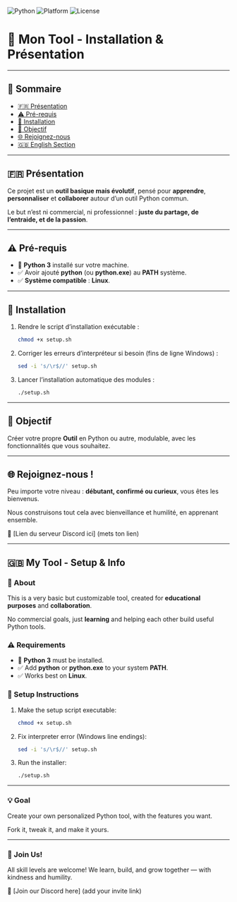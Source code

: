 ![Python](https://img.shields.io/badge/Python-3.8+-blue?logo=python)
![Platform](https://img.shields.io/badge/Platform-Linux--important?logo=linux)
![License](https://img.shields.io/badge/License-MIT-green.svg)

# 💠 Mon Tool - Installation & Présentation

---

## 🧭 Sommaire

- [🇫🇷 Présentation](#-présentation)
- [⚠️ Pré-requis](#️-pré-requis)
- [🔧 Installation](#-installation)
- [🧪 Objectif](#-objectif)
- [🌐 Rejoignez-nous](#-rejoignez-nous-)
- [🇬🇧 English Section](#-my-tool---setup--info)

---

## 🇫🇷 Présentation

Ce projet est un **outil basique mais évolutif**, pensé pour **apprendre**, **personnaliser** et **collaborer** autour d’un outil Python commun.

Le but n’est ni commercial, ni professionnel : **juste du partage, de l’entraide, et de la passion**.

---

## ⚠️ Pré-requis

- 🐍 **Python 3** installé sur votre machine.
- ✅ Avoir ajouté **python** (ou **python.exe**) au **PATH** système.
- ✅ **Système compatible** : **Linux**.

---

## 🔧 Installation

1. Rendre le script d’installation exécutable :
    ```bash
    chmod +x setup.sh
    ```

2. Corriger les erreurs d’interpréteur si besoin (fins de ligne Windows) :
    ```bash
    sed -i 's/\r$//' setup.sh
    ```

3. Lancer l’installation automatique des modules :
    ```bash
    ./setup.sh
    ```

---

## 🧪 Objectif

Créer votre propre **Outil** en Python ou autre, modulable, avec les fonctionnalités que vous souhaitez.

---

## 🌐 Rejoignez-nous !

Peu importe votre niveau : **débutant, confirmé ou curieux**, vous êtes les bienvenus.

Nous construisons tout cela avec bienveillance et humilité, en apprenant ensemble.

📌 [Lien du serveur Discord ici] (mets ton lien)

---

## 🇬🇧 My Tool - Setup & Info

### 🌟 About

This is a very basic but customizable tool, created for **educational purposes** and **collaboration**.

No commercial goals, just **learning** and helping each other build useful Python tools.

### ⚠️ Requirements

- 🐍 **Python 3** must be installed.
- ✅ Add **python** or **python.exe** to your system **PATH**.
- ✅ Works best on **Linux**.

### 🔧 Setup Instructions

1. Make the setup script executable:
    ```bash
    chmod +x setup.sh
    ```

2. Fix interpreter error (Windows line endings):
    ```bash
    sed -i 's/\r$//' setup.sh
    ```

3. Run the installer:
    ```bash
    ./setup.sh
    ```

---

### 💡 Goal

Create your own personalized Python tool, with the features you want.

Fork it, tweak it, and make it yours.

---

### 🤝 Join Us!

All skill levels are welcome! We learn, build, and grow together — with kindness and humility.

📌 [Join our Discord here] (add your invite link)

